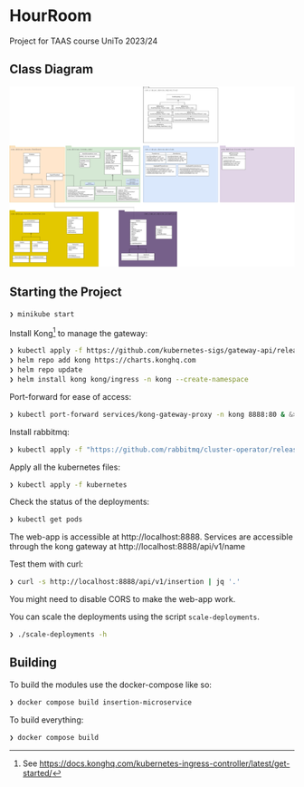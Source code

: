 # HourRoom
Project for TAAS course UniTo 2023/24
## Class Diagram
<img title="class diagram" src="./docs/class_diagram.drawio.png">

## Starting the Project
``` bash
❯ minikube start
```

Install Kong[^1] to manage the gateway:
``` bash
❯ kubectl apply -f https://github.com/kubernetes-sigs/gateway-api/releases/download/v1.0.0/standard-install.yaml
❯ helm repo add kong https://charts.konghq.com
❯ helm repo update
❯ helm install kong kong/ingress -n kong --create-namespace 
```

Port-forward for ease of access:
``` bash
❯ kubectl port-forward services/kong-gateway-proxy -n kong 8888:80 & &>/dev/null
```

Install rabbitmq:
``` bash
❯ kubectl apply -f "https://github.com/rabbitmq/cluster-operator/releases/latest/download/cluster-operator.yml"
```

Apply all the kubernetes files:
``` bash
❯ kubectl apply -f kubernetes
```

Check the status of the deployments:
``` bash
❯ kubectl get pods
```

The web-app is accessible at http://localhost:8888.
Services are accessible through the kong gateway at http://localhost:8888/api/v1/name

Test them with curl:
``` bash
❯ curl -s http://localhost:8888/api/v1/insertion | jq '.'
```

You might need to disable CORS to make the web-app work.

You can scale the deployments using the script ```scale-deployments```.
``` bash
❯ ./scale-deployments -h
```

[^1]: See https://docs.konghq.com/kubernetes-ingress-controller/latest/get-started/

## Building
To build the modules use the docker-compose like so:
``` bash
❯ docker compose build insertion-microservice
```
To build everything:
``` bash
❯ docker compose build
```
